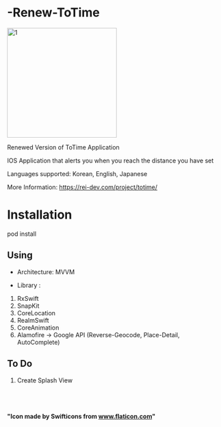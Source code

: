 # -Renew-ToTime
<img width="256" alt="1" src="https://user-images.githubusercontent.com/27776755/102720157-04a2b880-4336-11eb-8b6c-bd9f1d900343.png">

Renewed Version of ToTime Application

IOS Application that alerts you when you reach the distance you have set

Languages supported: Korean, English, Japanese

More Information: https://rei-dev.com/project/totime/

# Installation
pod install

## Using
- Architecture: MVVM

- Library : 
1. RxSwift
2. SnapKit
3. CoreLocation
4. RealmSwift
5. CoreAnimation
6. Alamofire -> Google API (Reverse-Geocode, Place-Detail, AutoComplete)

## To Do
1. Create Splash View

<br></br>
#### "Icon made by Swifticons from www.flaticon.com"
